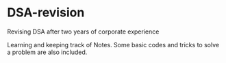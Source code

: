 # DSA-revision
Revising DSA after two years of corporate experience

Learning and keeping track of Notes.
Some basic codes and tricks to solve a problem are also included.
